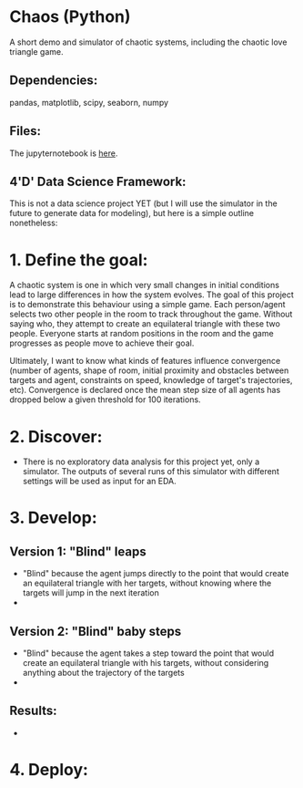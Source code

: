 # Chaos (Python)
A short demo and simulator of chaotic systems, including the chaotic love triangle game.

## Dependencies: 
pandas, matplotlib, scipy, seaborn, numpy

## Files:
The jupyternotebook is [here](https://nbviewer.jupyter.org/github/liminal-learner/Chaos/blob/master/Chaos.ipynb). 

## 4'D' Data Science Framework: 
This is not a data science project YET (but I will use the simulator in the future to generate data for modeling), but here is a simple outline nonetheless:

# 1. Define the goal: 
A chaotic system is one in which very small changes in initial conditions lead to large differences in how the system evolves. The goal of this project is to demonstrate this behaviour using a simple game.
Each person/agent selects two other people in the room to track throughout the game. Without saying who, they attempt to create an equilateral triangle with these two people. 
Everyone starts at random positions in the room and the game progresses as people move to achieve their goal.

Ultimately, I want to know what kinds of features influence convergence (number of agents, shape of room, initial proximity and obstacles between targets and agent, constraints on speed, knowledge of target's trajectories, etc). Convergence is declared once the mean step size of all agents has dropped below a given threshold for 100 iterations.

# 2. Discover:
* There is no exploratory data analysis for this project yet, only a simulator. The outputs of several runs of this simulator with different settings will be used as input for an EDA.


# 3. Develop:
## Version 1: "Blind" leaps
* "Blind" because the agent jumps directly to the point that would create an equilateral triangle with her targets, without knowing where the targets will jump in the next iteration
* 

## Version 2: "Blind" baby steps
* "Blind" because the agent takes a step toward the point that would create an equilateral triangle with his targets, without considering anything about the trajectory of the targets 
* 

## Results:
* 



# 4. Deploy:


